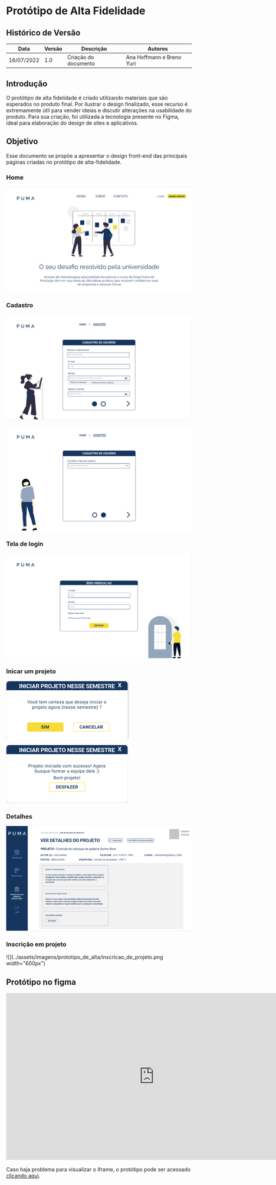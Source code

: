# Protótipo de Alta Fidelidade

## Histórico de Versão

| Data       | Versão | Descrição            | Autores                   |
| ---------- | ------ | -------------------- | ------------------------- |
| 16/07/2022 | 1.0    | Criação do documento | Ana Hoffmann e Breno Yuri |

## Introdução

O protótipo de alta fidelidade é criado utilizando materiais que são esperados no produto final. Por ilustrar o design finalizado, esse recurso é extremamente útil para vender ideias e discutir alterações na usabilidade do produto. Para sua criação, foi utilizada a tecnologia presente no Figma, ideal para elaboração do design de sites e aplicativos.

## Objetivo

Esse documento se propõe a apresentar o design front-end das principais páginas criadas no protótipo de alta-fidelidade. 

### Home

![](../assets/imagens/prototipo_de_alta/home.png)

### Cadastro 

![](../assets/imagens/prototipo_de_alta/cadastro_1.png)

![](../assets/imagens/prototipo_de_alta/cadastro_2.png)

### Tela de login

![](../assets/imagens/prototipo_de_alta/login.png)

### Inicar um projeto

![](../assets/imagens/prototipo_de_alta/popup_iniciar_projeto_1.png)

![](../assets/imagens/prototipo_de_alta/popup_iniciar_projeto_2.png)

### Detalhes 

![](../assets/imagens/prototipo_de_alta/detalhes.png)

### Inscrição em projeto

![](../assets/imagens/prototipo_de_alta/inscricao_de_projeto.png width="600px")

## Protótipo no figma

<iframe style="border: 1px solid rgba(0, 0, 0, 0.1);" width="800" height="450" src="https://www.figma.com/embed?embed_host=share&url=https%3A%2F%2Fwww.figma.com%2Ffile%2FobQQ44Z9aw1vH6oJxiGYNF%2FPUMA-22%3Fnode-id%3D0%253A1" allowfullscreen></iframe>

Caso haja problema para visualizar o iframe, o protótipo pode ser acessado [clicando aqui](https://www.figma.com/file/obQQ44Z9aw1vH6oJxiGYNF/PUMA-22?node-id=0%3A1).
